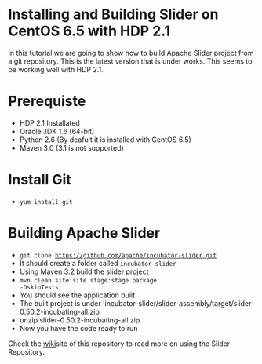
Installing and Building Slider on CentOS 6.5 with HDP 2.1
=================================================

In this tutorial we are going to show how to build Apache Slider project from a git repository. This is the latest version that is under works. This seems to be working well with HDP 2.1.


Prerequiste
===========
* HDP 2.1 Installated
* Oracle JDK 1.6 (64-bit)
* Python 2.6 (By deafult it is installed with CentOS 6.5)
* Maven 3.0 (3.1 is not supported)


Install Git
============
* <code>yum install git</code>

Building Apache Slider
=====================
* <code>git clone https://github.com/apache/incubator-slider.git</code>
* It should create a folder called <code><kbd>incubator-slider</kbd></code>
* Using Maven 3.2 build the slider project
* <code>mvn clean site:site stage:stage package -DskipTests</code>
* You should see the application built
* The built project is under 'incubator-slider/slider-assembly/target/slider-0.50.2-incubating-all.zip
* unzip slider-0.50.2-incubating-all.zip
* Now you have the code ready to run


Check the  <a href="https://github.com/shivajid/apacheSliderApps/wiki/Apache-Slider----All-kids-in-school">wiki</a>site of this repository to read more on using the Slider Repository.

